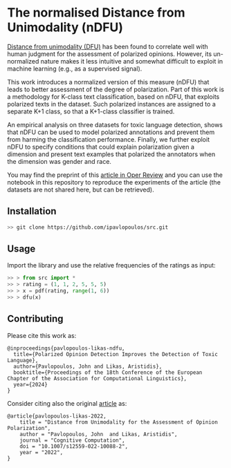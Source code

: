 # The normalised Distance from Unimodality (nDFU)

[Distance from unimodality (DFU)](https://github.com/ipavlopoulos/dfu/) has been found to correlate well with human judgment for the assessment of polarized opinions. However, its un-normalized nature makes it less intuitive and somewhat difficult to exploit in machine learning (e.g., as a supervised signal). 

This work introduces a normalized version of this measure (nDFU) that leads to better assessment of the degree of polarization. Part of this work is a methodology for K-class text classification, based on nDFU, that exploits polarized texts in the dataset. Such polarized instances are assigned to a separate K+1 class, so that a K+1-class classifier is trained. 

An empirical analysis on three datasets for toxic language detection, shows that nDFU can be used to model polarized annotations and prevent them from harming the classification performance. Finally, we further exploit nDFU to specify conditions that could explain polarization given a dimension and present text examples that polarized the annotators when the dimension was gender and race.

You may find the preprint of this [article in Oper Review](https://openreview.net/pdf?id=DKNaMP33ZL) and you can use the notebook in this repository to reproduce the experiments of the article (the datasets are not shared here, but can be retrieved).

## Installation
```bash
>> git clone https://github.com/ipavlopoulos/src.git
```
## Usage
Import the library and use the relative frequencies of the ratings as input:

```python
>> > from src import *
>> > rating = (1, 1, 2, 5, 5, 5)
>> > x = pdf(rating, range(1, 6))
>> > dfu(x)
```

## Contributing
Please cite this work as:
```
@inproceedings{pavlopoulos-likas-ndfu,
  title={Polarized Opinion Detection Improves the Detection of Toxic Language},
  author={Pavlopoulos, John and Likas, Aristidis},
  booktitle={Proceedings of the 18th Conference of the European Chapter of the Association for Computational Linguistics},
  year={2024}
}
```

Consider citing also the original [article](https://link.springer.com/article/10.1007/s12559-022-10088-2) as:
```
@article{pavlopoulos-likas-2022,
    title = "Distance from Unimodality for the Assessment of Opinion Polarization",
    author = "Pavlopoulos, John  and Likas, Aristidis",
    journal = "Cognitive Computation",
    doi = "10.1007/s12559-022-10088-2",
    year = "2022",
}
```
